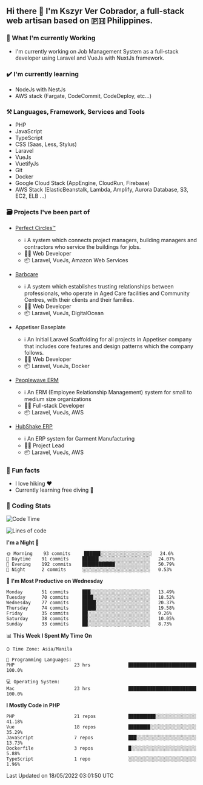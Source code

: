 ## Hi there 👋 I'm Kszyr Ver Cobrador, a full-stack web artisan based on 🇵🇭 Philippines.

### 🚀 What I'm currently Working

- I'm currently working on Job Management System as a full-stack developer using Laravel and VueJs with NuxtJs framework.

### ✔️ I'm currently learning

- NodeJs with NestJs
- AWS stack (Fargate, CodeCommit, CodeDeploy, etc...)

### ⚒️ Languages, Framework, Services and Tools
- PHP
- JavaScript
- TypeScript
- CSS (Saas, Less, Stylus)
- Laravel
- VueJs
- VuetifyJs
- Git
- Docker
- Google Cloud Stack (AppEngine, CloudRun, Firebase)
- AWS Stack (ElasticBeanstalk, Lambda, Amplify, Aurora Database, S3, EC2, ELB ...)


### 🗃 Projects I've been part of

- <a href="https://perfectcircles.com.au/" target="_blank">Perfect Circles™</a>

  - ℹ️ A system which connects project managers, building managers and contractors who service the buildings for jobs.
  - 👨‍💻 Web Developer
  - 📦 Laravel, VueJs, Amazon Web Services

- <a href="https://appetiser.com.au/portfolio/barbcare" target="_blank">Barbcare</a>

  - ℹ️ A system which establishes trusting relationships between professionals, who operate in Aged Care facilities and Community Centres, with their clients and their families.
  - 👨‍💻 Web Developer
  - 📦 Laravel, VueJs, DigitalOcean

- Appetiser Baseplate

  - ℹ️ An Initial Laravel Scaffolding for all projects in Appetiser company that includes core features and design patterns which the company follows.
  - 👨‍💻 Web Developer
  - 📦 Laravel, VueJs, Docker

- <a href="https://peoplewave.co" target="_blank">Peoplewave ERM</a>

  - ℹ️ An ERM (Employee Relationship Management) system for small to medium size organizations
  - 👨‍💻 Full-stack Developer
  - 📦 Laravel, VueJs, AWS

- <a href="https://www.posbang.com/garment-erp" target="_blank">HubShake ERP</a>

  - ℹ️ An ERP system for Garment Manufacturing
  - 👨‍💻 Project Lead
  - 📦 Laravel, VueJs, AWS

### 🌴 Fun facts

- I love hiking ❤️
- Currently learning free diving 🥽

### 🌟 Coding Stats

<!-- WakaTime Stats -->

<!--START_SECTION:waka-->
![Code Time](http://img.shields.io/badge/Code%20Time-0%20secs-blue)

![Lines of code](https://img.shields.io/badge/From%20Hello%20World%20I%27ve%20Written-499%20Thousand%20lines%20of%20code-blue)

**I'm a Night 🦉** 

```text
🌞 Morning    93 commits     ██████░░░░░░░░░░░░░░░░░░░   24.6% 
🌆 Daytime    91 commits     ██████░░░░░░░░░░░░░░░░░░░   24.07% 
🌃 Evening    192 commits    ████████████░░░░░░░░░░░░░   50.79% 
🌙 Night      2 commits      ░░░░░░░░░░░░░░░░░░░░░░░░░   0.53%

```
📅 **I'm Most Productive on Wednesday** 

```text
Monday       51 commits     ███░░░░░░░░░░░░░░░░░░░░░░   13.49% 
Tuesday      70 commits     ████░░░░░░░░░░░░░░░░░░░░░   18.52% 
Wednesday    77 commits     █████░░░░░░░░░░░░░░░░░░░░   20.37% 
Thursday     74 commits     █████░░░░░░░░░░░░░░░░░░░░   19.58% 
Friday       35 commits     ██░░░░░░░░░░░░░░░░░░░░░░░   9.26% 
Saturday     38 commits     ██░░░░░░░░░░░░░░░░░░░░░░░   10.05% 
Sunday       33 commits     ██░░░░░░░░░░░░░░░░░░░░░░░   8.73%

```


📊 **This Week I Spent My Time On** 

```text
⌚︎ Time Zone: Asia/Manila

💬 Programming Languages: 
PHP                      23 hrs              █████████████████████████   100.0%

💻 Operating System: 
Mac                      23 hrs              █████████████████████████   100.0%

```

**I Mostly Code in PHP** 

```text
PHP                      21 repos            ██████████░░░░░░░░░░░░░░░   41.18% 
Vue                      18 repos            ████████░░░░░░░░░░░░░░░░░   35.29% 
JavaScript               7 repos             ███░░░░░░░░░░░░░░░░░░░░░░   13.73% 
Dockerfile               3 repos             █░░░░░░░░░░░░░░░░░░░░░░░░   5.88% 
TypeScript               1 repo              ░░░░░░░░░░░░░░░░░░░░░░░░░   1.96%

```



 Last Updated on 18/05/2022 03:01:50 UTC
<!--END_SECTION:waka-->
